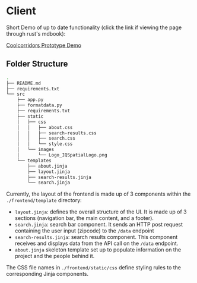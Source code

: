 # Client

Short Demo of up to date functionality (click the link if viewing the page through rust's mdbook):

[Coolcorridors Prototype Demo](https://user-images.githubusercontent.com/97417536/229569786-ca22e358-f6a0-415a-a39c-e24476110a04.mov)


## Folder Structure
```bash
.
├── README.md
├── requirements.txt
└── src
    ├── app.py
    ├── formatdata.py
    ├── requirements.txt
    ├── static
    │   ├── css
    │   │   ├── about.css
    │   │   ├── search-results.css
    │   │   ├── search.css
    │   │   └── style.css
    │   └── images
    │       └── Logo_IQSpatialLogo.png
    └── templates
        ├── about.jinja
        ├── layout.jinja
        ├── search-results.jinja
        └── search.jinja
```

Currently, the layout of the frontend is made up of 3 components within the `./frontend/template` directory:

- `layout.jinja`: defines the overall structure of the UI. It is made up of 3 sections (navigation bar, the main content, and a footer).
- `search.jinja`: search bar component. It sends an HTTP post request containing the user input (zipcode) to the ``/data`` endpoint
- `search-results.jinja`: search results component. This component receives and displays data from the API call on the ``/data`` endpoint.
- ``about.jinja`` skeleton template set up to populate information on the project and the people behind it.

The CSS file names in `./frontend/static/css` define styling rules to the corresponding Jinja components.
